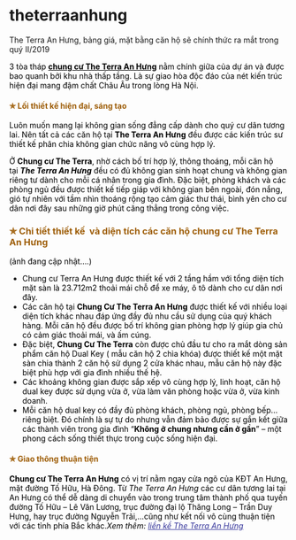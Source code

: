 # theterraanhung
The Terra An Hưng, bảng giá, mặt bằng căn hộ sẽ chính thức ra mắt trong quý II/2019

<span style="color: #000000;">3 tòa tháp <a style="color: #000000;" href="https://www.facebook.com/theterraanhunghadong/posts/2015545388567215?__xts__[0]=68.ARBu1kgV_OCWEGr-RU-R5fLAf8OI1aZ3zf8ytfLQaSXLiAxGkgcaM4nqDaUiiOK8EaQi-6pZO-g6AWrEZxOIXt9hdz9oeKhEx1wXciUzGp0VgisymQ_rYhAUuesfl2yKooCNifXG9s0Sob7g6VBvr7vwAdGxYwtvktfh12aYEHbDCq9k2yAcRT2NftK74RwJ4poWeSLwi12fsYpbGPZU5mq7sliShAoWtwKEfaq5dCLcCknYJp6yjv8A2dnBpzzOyO4So7PUcOwvcWUge7CTpO1UrKkp07IYjuX1MeIts_MHGiI9ohTu18EcDqK-3KtZUaO1ggWpyqAPz5QvZKNtEVtbHYI7&amp;__tn__=-R"><strong>chung cư The Terra An Hưng</strong></a> nằm chính giữa của dự án và được bao quanh bởi khu nhà thấp tầng. Là sự giao hòa độc đáo của nét kiến trúc hiện đại mang đậm chất Châu Âu trong lòng Hà Nội.</span>
<h4 class="lead thin-font"><span style="color: #9e5e09;"><strong>✯ Lối thiết kế hiện đại, sáng tạo</strong></span></h4>
<span style="color: #000000;">Luôn muốn mang lại không gian sống đẳng cấp dành cho quý cư dân tương lai. Nên tất cả các căn hộ tại <strong>The Terra An Hưng</strong> đều được các kiến trúc sư thiết kế phân chia không gian chức năng vô cùng hợp lý.</span>

<span style="color: #000000;">Ở <strong>Chung cư The Terra</strong>, nhờ cách bố trí hợp lý, thông thoáng, mỗi căn hộ tại <em><strong>The Terra An Hưng</strong> </em>đều có đủ không gian sinh hoạt chung và không gian riêng tư dành cho mỗi cá nhân trong gia đình. Đặc biệt, phòng khách và các phòng ngủ đều được thiết kế tiếp giáp với không gian bên ngoài, đón nắng, gió tự nhiên với tầm nhìn thoáng rộng tạo cảm giác thư thái, bình yên cho cư dân nơi đây sau những giờ phút căng thẳng trong công việc.</span>
<h3 class="thin-font"><span style="color: #9e5e09;"><strong>✯ Chi tiết thiết kế  và diện tích các căn hộ chung cư The Terra An Hưng</strong></span></h3>
<span style="color: #000000;">(ảnh đang cập nhật….)</span>
<ul>
 	<li><span style="color: #000000;">Chung cư Terra An Hưng được thiết kế với 2 tầng hầm với tổng diện tích mặt sàn là 23.712m2 thoải mái chỗ để xe máy, ô tô dành cho cư dân nơi đây.</span></li>
 	<li><span style="color: #000000;">Các căn hộ tại <strong>Chung Cư The Terra An Hưng</strong> được thiết kế với nhiều loại diện tích khác nhau đáp ứng đầy đủ nhu cầu sử dụng của quý khách hàng. Mỗi căn hộ đều được bố trí không gian phòng hợp lý giúp gia chủ có cảm giác thoải mái, và ấm cúng.</span></li>
 	<li><span style="color: #000000;">Đặc biệt, <strong>Chung Cư The Terra</strong> còn được chủ đầu tư cho ra mắt dòng sản phẩm căn hộ Dual Key ( mẫu căn hộ 2 chìa khóa) được thiết kế một mặt sàn chia thành 2 căn hộ sử dụng 2 cửa khác nhau, mẫu căn hộ này đặc biệt phù hợp với gia đình nhiều thế hệ.</span></li>
 	<li><span style="color: #000000;">Các khoảng không gian được sắp xếp vô cùng hợp lý, linh hoạt, căn hộ dual key được sử dụng vừa ở, vừa làm văn phòng hoặc vừa ở, vừa kinh doanh.</span></li>
 	<li><span style="color: #000000;">Mỗi căn hộ dual key có đầy đủ phòng khách, phòng ngủ, phòng bếp… riêng biệt. Đó chính là sự tự do nhưng vẫn đảm bảo được sự gắn kết giữa các thành viên trong gia đình “<strong>Không ở chung nhưng cần ở gần</strong>” – một phong cách sống thiết thực trong cuộc sống hiện đại.</span></li>
</ul>
<h4 class="thin-font"><span style="color: #9e5e09;"><strong>✯ Giao thông thuận tiện</strong></span></h4>
<span style="color: #000000;"><strong>Chung cư The Terra An Hưng</strong> có vị trí nằm ngay cửa ngõ của KĐT An Hưng, mặt đường Tố Hữu, Hà Đông. Từ <em>The Terra An Hưng</em> các cư dân tương lai tại An Hưng có thể dễ dàng di chuyển vào trong trung tâm thành phố qua tuyến đường Tố Hữu – Lê Văn Lương, trục đường đại lộ Thăng Long – Trần Duy Hưng, hay trục đường Nguyễn Trãi,…cũng như kết nối vô cùng thuận tiện với các tỉnh phía Bắc khác.</span
 
<span style="color: #000000;"><em>Xem thêm:<span style="color: #333399;"> <a style="color: #333399;" href="https://terra-anhung.com.vn/san-pham-2/lien-ke-the-terra-an-hung/">liền kề The Terra An Hưng</a></span></em></span>
